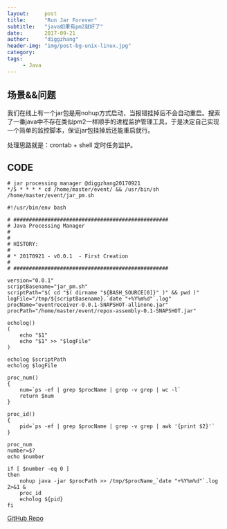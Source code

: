 ```yaml
---
layout:     post
title:      "Run Jar Forever"
subtitle:   "java如果有pm2就好了"
date:       2017-09-21
author:     "diggzhang"
header-img: "img/post-bg-unix-linux.jpg"
category:
tags:
     - Java
---
```


## 场景&&问题

我们在线上有一个jar包是用nohup方式启动，当报错挂掉后不会自动重启。搜索了一番java中不存在类似pm2一样顺手的进程监护管理工具，于是决定自己实现一个简单的监控脚本，保证jar包挂掉后还能重启就行。

处理思路就是：crontab + shell 定时任务监护。

## CODE

```shell
# jar processing manager @diggzhang20170921
*/5 * * * * cd /home/master/event/ && /usr/bin/sh /home/master/event/jar_pm.sh
```

```shell
#!/usr/bin/env bash

# ##################################################
# Java Processing Manager
#
#
# HISTORY:
#
# * 20170921 - v0.0.1  - First Creation
#
# ##################################################

version="0.0.1"
scriptBasename="jar_pm.sh"
scriptPath="$( cd "$( dirname "${BASH_SOURCE[0]}" )" && pwd )"
logFile="/tmp/${scriptBasename}.`date "+%Y%m%d"`.log"
procName="eventreceiver-0.0.1-SNAPSHOT-allinone.jar"
procPath="/home/master/event/repox-assembly-0.1-SNAPSHOT.jar"

echolog()
(
    echo "$1"
    echo "$1" >> "$logFile"
)

echolog $scriptPath
echolog $logFile

proc_num()
{
    num=`ps -ef | grep $procName | grep -v grep | wc -l`
    return $num
}

proc_id()
{
    pid=`ps -ef | grep $procName | grep -v grep | awk '{print $2}'`
}

proc_num
number=$?
echo $number

if [ $number -eq 0 ]
then
    nohup java -jar $procPath >> /tmp/$procName_`date "+%Y%m%d"`.log 2>&1 &
    proc_id
    echolog ${pid}
fi
```

[GitHub Repo](https://github.com/diggzhang/jarpm)
